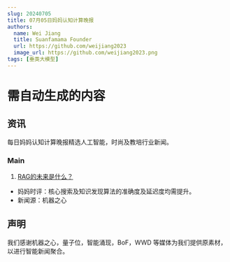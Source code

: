 ```yaml
---
slug: 20240705
title: 07月05日妈妈认知计算晚报
authors:
  name: Wei Jiang
  title: Suanfamama Founder
  url: https://github.com/weijiang2023
  image_url: https://github.com/weijiang2023.png
tags: [垂类大模型]
---
```


# 需自动生成的内容

## 资讯

每日妈妈认知计算晚报精选人工智能，时尚及教培行业新闻。

### Main

1. [RAG的未来是什么？](https://mp.weixin.qq.com/s/wk3nlPU0rKAcHCiELUCr1A)

- 妈妈时评：核心搜索及知识发现算法的准确度及延迟度均需提升。
- 新闻源：机器之心

## 声明

我们感谢机器之心，量子位，智能涌现，BoF，WWD 等媒体为我们提供原素材，以进行智能新闻聚合。
